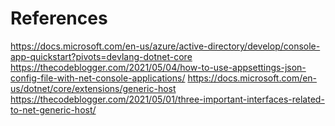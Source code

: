 # References
https://docs.microsoft.com/en-us/azure/active-directory/develop/console-app-quickstart?pivots=devlang-dotnet-core
https://thecodeblogger.com/2021/05/04/how-to-use-appsettings-json-config-file-with-net-console-applications/
https://docs.microsoft.com/en-us/dotnet/core/extensions/generic-host
https://thecodeblogger.com/2021/05/01/three-important-interfaces-related-to-net-generic-host/
